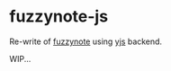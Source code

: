 # fuzzynote-js

Re-write of [fuzzynote](https://github.com/Sambigeara/fuzzynote) using [yjs](https://github.com/yjs/yjs) backend.

WIP...
